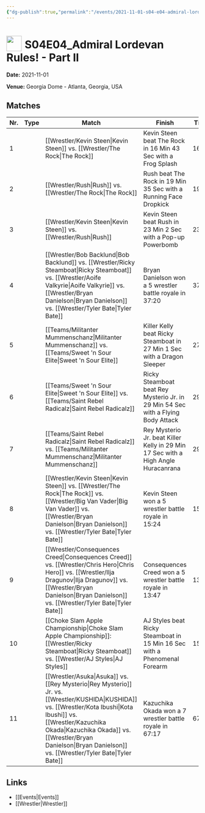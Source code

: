 ```yaml
---
{"dg-publish":true,"permalink":"/events/2021-11-01-s04-e04-admiral-lordevan-rules-part-ii/","title":"S04E04_Admiral Lordevan Rules! - Part II","noteIcon":""}
---
```



# <img src="https://github.com/CptSpaulding1980/choke-slam-wrestling/releases/download/images/ChokeSlam.png" width="40" style="vertical-align:bottom; margin-right:8px;">**S04E04_Admiral Lordevan Rules! - Part II**

**Date:** 2021-11-01

**Venue:** Georgia Dome - Atlanta, Georgia, USA

## Matches

| Nr. | Type | Match | Finish | Time | Rating | Score |
|-----|------|-------|--------|------|--------|-------|
| 1 |  | [[Wrestler/Kevin Steen\|Kevin Steen]] vs. [[Wrestler/The Rock\|The Rock]] | Kevin Steen beat The Rock in 16 Min 43 Sec with a Frog Splash | 16:43 | ★★★★ | 86 |
| 2 |  | [[Wrestler/Rush\|Rush]] vs. [[Wrestler/The Rock\|The Rock]] | Rush beat The Rock in 19 Min 35 Sec with a Running Face Dropkick | 19:35 | ★★★★1/4 | 91 |
| 3 |  | [[Wrestler/Kevin Steen\|Kevin Steen]] vs. [[Wrestler/Rush\|Rush]] | Kevin Steen beat Rush in 23 Min 2 Sec with a Pop-up Powerbomb | 23:02 | ★★★★1/2 | 92 |
| 4 |  | [[Wrestler/Bob Backlund\|Bob Backlund]] vs. [[Wrestler/Ricky Steamboat\|Ricky Steamboat]] vs. [[Wrestler/Aoife Valkyrie\|Aoife Valkyrie]] vs. [[Wrestler/Bryan Danielson\|Bryan Danielson]] vs. [[Wrestler/Tyler Bate\|Tyler Bate]] | Bryan Danielson won a 5 wrestler battle royale in  37:20 | 37:20 | ★★★★3/4 | 99 |
| 5 |  | [[Teams/Militanter Mummenschanz\|Militanter Mummenschanz]] vs. [[Teams/Sweet 'n Sour Elite\|Sweet 'n Sour Elite]] | Killer Kelly beat Ricky Steamboat in 27 Min 1 Sec with a Dragon Sleeper | 27:01 | ★★★★1/4 | 90 |
| 6 |  | [[Teams/Sweet 'n Sour Elite\|Sweet 'n Sour Elite]] vs. [[Teams/Saint Rebel Radicalz\|Saint Rebel Radicalz]] | Ricky Steamboat beat Rey Mysterio Jr. in 29 Min 54 Sec with a Flying Body Attack | 29:54 | ★★★3/4 | 82 |
| 7 |  | [[Teams/Saint Rebel Radicalz\|Saint Rebel Radicalz]] vs. [[Teams/Militanter Mummenschanz\|Militanter Mummenschanz]] | Rey Mysterio Jr. beat Killer Kelly in 29 Min 17 Sec with a High Angle Huracanrana | 29:17 | ★★★★1/2 | 94 |
| 8 |  | [[Wrestler/Kevin Steen\|Kevin Steen]] vs. [[Wrestler/The Rock\|The Rock]] vs. [[Wrestler/Big Van Vader\|Big Van Vader]] vs. [[Wrestler/Bryan Danielson\|Bryan Danielson]] vs. [[Wrestler/Tyler Bate\|Tyler Bate]] | Kevin Steen won a 5 wrestler battle royale in  15:24 | 15:24 | ★★★3/4 | 81 |
| 9 |  | [[Wrestler/Consequences Creed\|Consequences Creed]] vs. [[Wrestler/Chris Hero\|Chris Hero]] vs. [[Wrestler/Ilja Dragunov\|Ilja Dragunov]] vs. [[Wrestler/Bryan Danielson\|Bryan Danielson]] vs. [[Wrestler/Tyler Bate\|Tyler Bate]] | Consequences Creed won a 5 wrestler battle royale in  13:47 | 13:47 | ★★★ | 71 |
| 10 |  | [[Choke Slam Apple Championship\|Choke Slam Apple Championship]]: [[Wrestler/Ricky Steamboat\|Ricky Steamboat]] vs. [[Wrestler/AJ Styles\|AJ Styles]] | AJ Styles beat Ricky Steamboat in 15 Min 16 Sec with a Phenomenal Forearm | 15:16 | ★★★★1/4 | 91 |
| 11 |  | [[Wrestler/Asuka\|Asuka]] vs. [[Rey Mysterio\|Rey Mysterio]] Jr. vs. [[Wrestler/KUSHIDA\|KUSHIDA]]  vs. [[Wrestler/Kota Ibushi\|Kota Ibushi]] vs. [[Wrestler/Kazuchika Okada\|Kazuchika Okada]] vs. [[Wrestler/Bryan Danielson\|Bryan Danielson]] vs. [[Wrestler/Tyler Bate\|Tyler Bate]] | Kazuchika Okada won a 7 wrestler battle royale in  67:17 | 67:17 | ★★★★3/4 | 99 |

## Links
- [[Events\|Events]]
- [[Wrestler\|Wrestler]]
